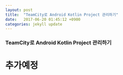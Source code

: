 ```yaml
---
layout: post
title:  "TeamCity로 Android Kotlin Project 관리하기"
date:   2017-06-20 01:45:12 +0900
categories: jekyll update
---
```

### TeamCity로 Android Kotlin Project 관리하기
# 추가예정
